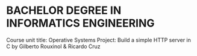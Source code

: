 # BACHELOR DEGREE IN INFORMATICS ENGINEERING
Course unit title: Operative Systems
Project: Build a simple HTTP server in C
by Gilberto Rouxinol & Ricardo Cruz
